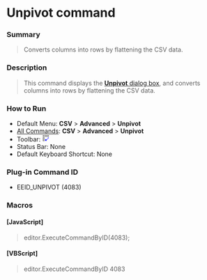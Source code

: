 # Unpivot command

### Summary

> Converts columns into rows by flattening the CSV data.

### Description

> This command displays the [**Unpivot** dialog box](../../dlg/unpivot/index), and converts columns into rows by flattening the CSV data.

### How to Run

- Default Menu: **CSV** \> **Advanced** \> **Unpivot**
- [All Commands](../tools/all_commands): **CSV** \> **Advanced** \> **Unpivot**
- Toolbar: ![](../../images/unpivot.gif)
- Status Bar: None
- Default Keyboard Shortcut: None

### Plug-in Command ID

- EEID\_UNPIVOT (4083)

### Macros

#### \[JavaScript\]

> editor.ExecuteCommandByID(4083);

#### \[VBScript\]

> editor.ExecuteCommandByID 4083
